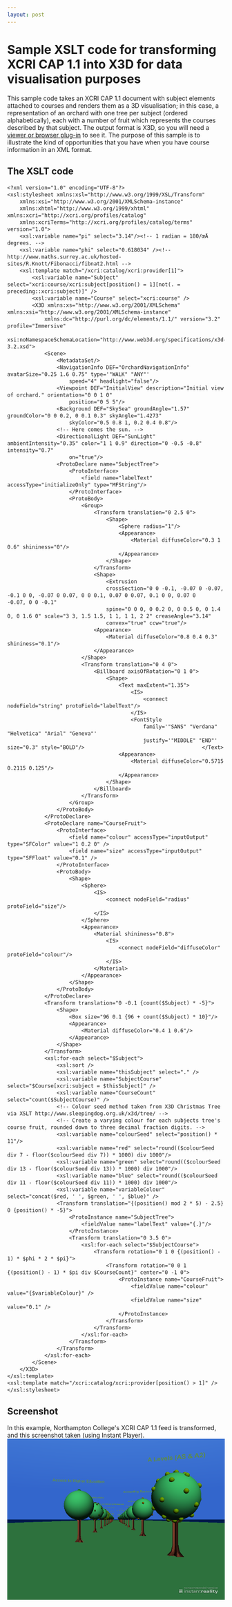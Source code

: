 ```yaml
---
layout: post
---
```

Sample XSLT code for transforming XCRI CAP 1.1 into X3D for data visualisation purposes 
=======================================================================================

This sample code takes an XCRI CAP 1.1 document with subject elements
attached to courses and renders them as a 3D visualisation; in this
case, a representation of an orchard with one tree per subject (ordered
alphabetically), each with a number of fruit which represents the
courses described by that subject. The output format is X3D, so you will
need a [viewer or browser plug-in](http://www.web3d.org/x3d/content/examples/X3dResources.html#Applications "http://www.web3d.org/x3d/content/examples/X3dResources.html#Applications") to see it. The purpose of this sample is to illustrate the kind
of opportunities that you have when you have course information in an
XML format.


The XSLT code 
-----------------------------------------------------------------------------------------------------------------------------------------------------------------------------------------------------------------------------------------------------------------
      
                                
	<?xml version="1.0" encoding="UTF-8"?>
	<xsl:stylesheet xmlns:xsl="http://www.w3.org/1999/XSL/Transform"
		xmlns:xsi="http://www.w3.org/2001/XMLSchema-instance"
		xmlns:xhtml="http://www.w3.org/1999/xhtml" xmlns:xcri="http://xcri.org/profiles/catalog"
		xmlns:xcriTerms="http://xcri.org/profiles/catalog/terms" version="1.0">
		<xsl:variable name="pi" select="3.14"/><!-- 1 radian = 180/œÄ degrees. -->
		<xsl:variable name="phi" select="0.618034" /><!-- http://www.maths.surrey.ac.uk/hosted-sites/R.Knott/Fibonacci/fibnat2.html -->
		<xsl:template match="/xcri:catalog/xcri:provider[1]">
			<xsl:variable name="Subject" select="xcri:course/xcri:subject[position() = 1][not(. = preceding::xcri:subject)]" />
			<xsl:variable name="Course" select="xcri:course" />
			<X3D xmlns:xs="http://www.w3.org/2001/XMLSchema" xmlns:xsi="http://www.w3.org/2001/XMLSchema-instance"
				xmlns:dc="http://purl.org/dc/elements/1.1/" version="3.2" profile="Immersive"
				xsi:noNamespaceSchemaLocation="http://www.web3d.org/specifications/x3d-3.2.xsd">
				<Scene>
					<MetadataSet/>
					<NavigationInfo DEF="OrchardNavigationInfo" avatarSize="0.25 1.6 0.75" type='"WALK" "ANY"'
						speed="4" headlight="false"/>
					<Viewpoint DEF="InitialView" description="Initial view of orchard." orientation="0 0 1 0"
						position="0 5 5"/>
					<Background DEF="SkySea" groundAngle="1.57" groundColor="0 0 0.2, 0 0.1 0.3" skyAngle="1.4273"
						skyColor="0.5 0.8 1, 0.2 0.4 0.8"/>
					<!-- Here comes the sun. -->
					<DirectionalLight DEF="SunLight" ambientIntensity="0.35" color="1 1 0.9" direction="0 -0.5 -0.8" intensity="0.7"
						on="true"/>
					<ProtoDeclare name="SubjectTree">
						<ProtoInterface>
							<field name="labelText" accessType="initializeOnly" type="MFString"/>
						</ProtoInterface>
						<ProtoBody>
							<Group>
								<Transform translation="0 2.5 0">
									<Shape>
										<Sphere radius="1"/>
										<Appearance>
											<Material diffuseColor="0.3 1 0.6" shininess="0"/>
										</Appearance>
									</Shape>
								</Transform>
								<Shape>
									<Extrusion
									crossSection="0 0 -0.1, -0.07 0 -0.07, -0.1 0 0, -0.07 0 0.07, 0 0 0.1, 0.07 0 0.07, 0.1 0 0, 0.07 0          -0.07, 0 0 -0.1"
									spine="0 0 0, 0 0.2 0, 0 0.5 0, 0 1.4 0, 0 1.6 0" scale="3 3, 1.5 1.5, 1 1, 1 1, 2 2" creaseAngle="3.14"
									convex="true" ccw="true"/>
								<Appearance>
									<Material diffuseColor="0.8 0.4 0.3" shininess="0.1"/>
								</Appearance>
							</Shape>
							<Transform translation="0 4 0">
								<Billboard axisOfRotation="0 1 0">
									<Shape>
										<Text maxExtent="1.35">
											<IS>
												<connect nodeField="string" protoField="labelText"/>
											</IS>
											<FontStyle
												family='"SANS" "Verdana" "Helvetica" "Arial" "Geneva"'
												justify='"MIDDLE" "END"' size="0.3" style="BOLD"/>										</Text>
										<Appearance>
											<Material diffuseColor="0.5715 0.2115 0.125"/>
										</Appearance>
									</Shape>
								</Billboard>
							</Transform>
						</Group>
					</ProtoBody>
				</ProtoDeclare>
				<ProtoDeclare name="CourseFruit">
					<ProtoInterface>
						<field name="colour" accessType="inputOutput" type="SFColor" value="1 0.2 0" />
						<field name="size" accessType="inputOutput" type="SFFloat" value="0.1" />
					</ProtoInterface>
					<ProtoBody>
						<Shape>
							<Sphere>
								<IS>
									<connect nodeField="radius" protoField="size"/>
								</IS>
							</Sphere>
							<Appearance>
								<Material shininess="0.8">
									<IS>
										<connect nodeField="diffuseColor" protoField="colour"/>
									</IS>
								</Material>
							</Appearance>
						</Shape>
					</ProtoBody>
				</ProtoDeclare>
				<Transform translation="0 -0.1 {count($Subject) * -5}">
					<Shape>
						<Box size="96 0.1 {96 + count($Subject) * 10}"/>
						<Appearance>
							<Material diffuseColor="0.4 1 0.6"/>
						</Appearance>
					</Shape>
				</Transform>
				<xsl:for-each select="$Subject">
					<xsl:sort />
					<xsl:variable name="thisSubject" select="." />
					<xsl:variable name="SubjectCourse" select="$Course[xcri:subject = $thisSubject]" />
					<xsl:variable name="CourseCount" select="count($SubjectCourse)" />
					<!-- Colour seed method taken from X3D Christmas Tree via XSLT http://www.sleepingdog.org.uk/x3d/tree/ -->
					<!-- Create a varying colour for each subjects tree's course fruit, rounded down to three decimal fraction digits. -->
					<xsl:variable name="colourSeed" select="position() * 11"/>
					<xsl:variable name="red" select="round(($colourSeed div 7 - floor($colourSeed div 7)) * 1000) div 1000"/>
					<xsl:variable name="green" select="round(($colourSeed div 13 - floor($colourSeed div 13)) * 1000) div 1000"/>
					<xsl:variable name="blue" select="round(($colourSeed div 11 - floor($colourSeed div 11)) * 1000) div 1000"/>
					<xsl:variable name="variableColour" select="concat($red, ' ', $green, ' ', $blue)" />
					<Transform translation="{(position() mod 2 * 5) - 2.5} 0 {position() * -5}">
						<ProtoInstance name="SubjectTree">
							<fieldValue name="labelText" value="{.}"/>
						</ProtoInstance>
						<Transform translation="0 3.5 0">
							<xsl:for-each select="$SubjectCourse">
								<Transform rotation="0 1 0 {(position() - 1) * $phi * 2 * $pi}">
									<Transform rotation="0 0 1 {(position() - 1) * $pi div $CourseCount}" center="0 -1 0">
										<ProtoInstance name="CourseFruit">
											<fieldValue name="colour" value="{$variableColour}" />
											<fieldValue name="size" value="0.1" />
										</ProtoInstance>
									</Transform>
								</Transform>
							</xsl:for-each>
						</Transform>
					</Transform>
				</xsl:for-each>
			</Scene>
		</X3D>
	</xsl:template>
	<xsl:template match="/xcri:catalog/xcri:provider[position() > 1]" />
	</xsl:stylesheet>      



 Screenshot 
-----------------------------------------------------------------------------------------------------------------------------------------------------------------------------------------------------------------------------------------------------------

In this example, Northampton College's XCRI CAP 1.1 feed is transformed,
and this screenshot taken (using Instant Player).
[![Image:northamptonorchard.png](../images/c/cf/Northamptonorchard.png)](Image%253ANorthamptonorchard.png "Image:northamptonorchard.png")

